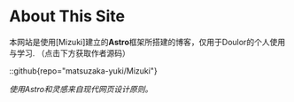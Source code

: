 # About This Site

本网站是使用[Mizuki]建立的**Astro**框架所搭建的博客，仅用于Doulor的个人使用与学习.
（点击下方获取作者源码）

::github{repo="matsuzaka-yuki/Mizuki"}



*使用Astro和灵感来自现代网页设计原则。*